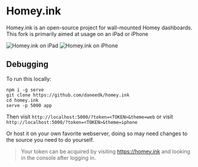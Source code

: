 # Homey.ink

Homey.ink is an open-source project for wall-mounted Homey dashboards.
This fork is primarily aimed at usage on an iPad or iPhone

![Homey.ink on iPad](https://raw.githubusercontent.com/daneedk/homey.ink/master/assets/devices/ipad/ipad.png)
![Homey.ink on iPhone](https://raw.githubusercontent.com/daneedk/homey.ink/master/assets/devices/iphone/iphone.png)

## Debugging

To run this locally:

```
npm i -g serve
git clone https://github.com/daneedk/homey.ink
cd homey.ink
serve -p 5000 app
```
Then visit `http://localhost:5000/?token=<TOKEN>&theme=web` 
or visit `http://localhost:5000/?token=<TOKEN>&theme=iphone`

Or host it on your own favorite webserver, doing so may need changes to the source you need to do yourself.

> Your token can be acquired by visiting https://homey.ink and looking in the console after logging in.

